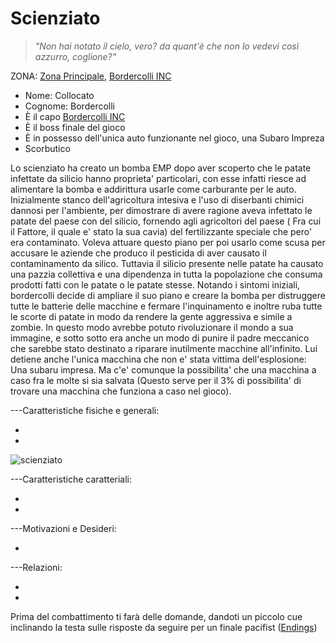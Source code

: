 # Scienziato


> *"Non hai notato il cielo, vero? da quant'è che non lo vedevi così azzurro, coglione?"*

ZONA: [Zona Principale](../Zone/Zona%20Principale.md), [Bordercolli INC](../Zone/Bordercolli%20INC.md)

- Nome: Collocato
- Cognome: Bordercolli
- È il capo [Bordercolli INC](../Zone/Bordercolli%20INC.md)
- È il boss finale del gioco
- È in possesso dell'unica auto funzionante nel gioco, una Subaro Impreza
- Scorbutico

Lo scienziato ha creato un bomba EMP dopo aver scoperto che le patate infettate da silicio hanno proprieta' particolari, con esse infatti riesce ad alimentare la bomba e addirittura usarle come carburante per le auto.
Inizialmente stanco dell'agricoltura intesiva e l'uso di diserbanti chimici dannosi per l'ambiente, per dimostrare di avere ragione aveva infettato le patate del paese con del silicio, fornendo agli agricoltori del paese ( Fra cui il Fattore, il quale e' stato la sua cavia) del fertilizzante speciale che pero' era contaminato. Voleva attuare questo piano per  poi usarlo come scusa per accusare le aziende che produco il pesticida di aver causato il contaminamento da silico. Tuttavia il silicio presente nelle patate ha causato una pazzia collettiva e una dipendenza in tutta la popolazione che consuma prodotti fatti con le patate o le patate stesse. Notando i sintomi iniziali, bordercolli decide di ampliare il suo piano e creare la bomba per distruggere tutte le batterie delle macchine e fermare l'inquinamento e inoltre ruba tutte le scorte di patate in modo da rendere la gente aggressiva e simile a zombie. 
In questo modo avrebbe potuto rivoluzionare il mondo a sua immagine, e sotto sotto era anche un modo di punire il padre meccanico che sarebbe stato destinato a riparare inutilmente macchine all'infinito. Lui detiene anche l'unica macchina che non e' stata vittima dell'esplosione: Una subaru impresa. Ma c'e' comunque la possibilita' che una macchina a caso fra le molte si sia salvata (Questo serve per il 3% di possibilita' di trovare una macchina che funziona a caso nel gioco).



---Caratteristiche fisiche e generali:

-

-
![scienziato](https://github.com/user-attachments/assets/cdc625d7-fcb6-47f6-988f-3770cde0fd58)



---Caratteristiche caratteriali:

-

-



---Motivazioni e Desideri:

-





---Relazioni:

-

-


Prima del combattimento ti farà delle domande, dandoti un piccolo cue inclinando la testa sulle risposte da seguire per un finale pacifist ([Endings](../../Gameplay/Endings.md))






